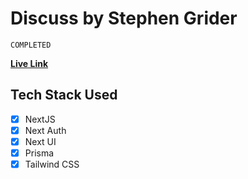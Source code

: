 # Discuss by Stephen Grider

`COMPLETED` 

**[Live Link](https://discussion-pink.vercel.app/)** 

## Tech Stack Used
- [x] NextJS
- [x] Next Auth
- [x] Next UI
- [x] Prisma
- [x] Tailwind CSS
